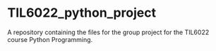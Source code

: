 # TIL6022_python_project
A repository containing the files for the group project for the TIL6022 course Python Programming.
